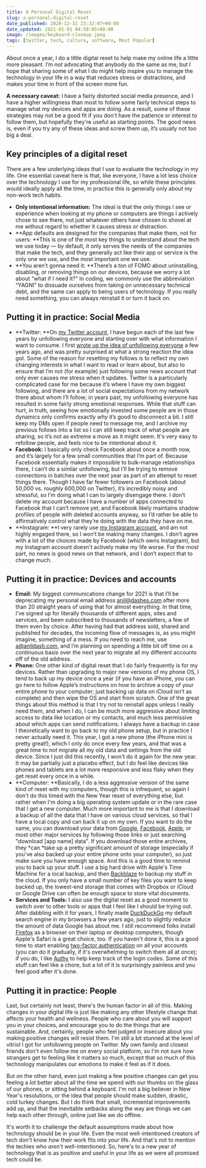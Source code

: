 ```yaml
---
title: A Personal Digital Reset
slug: a-personal-digital-reset
date_published: 2020-12-31 23:32:07+00:00
date_updated: 2021-01-01 04:50:05+00:00
image: /images/keyboard-closeup.jpeg
tags: [twitter, tech, culture, software, Most Popular]
---
```

About once a year, I do a little digital reset to help make my online life a little more pleasant. I’m *not* advocating that anybody do the same as me, but I hope that sharing some of what I do might help inspire you to manage the technology in your life in a way that reduces stress or distractions, and makes your time in front of the screen more fun.

**A necessary caveat:** I have a fairly distorted social media presence, and I have a higher willingness than most to follow some fairly technical steps to manage what my devices and apps are doing. As a result, some of these strategies may not be a good fit if you don't have the patience or interest to follow them, but hopefully they're useful as starting points. The good news is, even if you try any of these ideas and screw them up, it’s usually not too big a deal.

## Key principles of a digital reset

There are a few underlying ideas that I use to evaluate the technology in my life. One essential caveat here is that, like everyone, I have a lot less choice over the technology I use for my professional life, so while these principles would ideally apply all the time, in practice this is generally only about my non-work tech habits.

- **Only intentional information:** The ideal is that the only things I see or experience when looking at my phone or computers are things I actively chose to see there, not just whatever others have chosen to shovel at me without regard to whether it causes stress or distraction.
- **App defaults are designed for the companies that make them, not for users: **This is one of the most key things to understand about the tech we use today — by default, it only serves the needs of the companies that make the tech, and they generally act like their app or service is the only one we use, and the most important one we use.
- **You aren’t gonna need it: **There’s a ton of FOMO about uninstalling, disabling, or removing things on our devices, because we worry a lot about “what if I need it?” In coding, we commonly use the abbreviation “YAGNI” to dissuade ourselves from taking on unnecessary technical debt, and the same can apply to being users of technology. If you really need something, you can always reinstall it or turn it back on.

## Putting it in practice: Social Media

- **Twitter: **On [my Twitter account](https://twitter.com/anildash/), I have begun each of the last few years by unfollowing everyone and starting over with what information I want to consume. I first [wrote up the idea of unfollowing everyone](/2018/07/13/unfollowing-everybody/) a few years ago, and was pretty surprised at what a strong reaction the idea got. Some of the reason for resetting my follows is to reflect my own changing interests in what I want to read or learn about, but also to ensure that I’m not (for example) just following some news account that only ever causes me stress when it updates. Twitter is a particularly complicated case for me because it’s where I have my own biggest following, and there are a lot of social expectations from my network there about whom I’ll follow; in years past, my unfollowing everyone has resulted in some fairly strong emotional responses. While that stuff can hurt, in truth, seeing how emotionally invested some people are in those dynamics only confirms exactly *why* it’s good to disconnect a bit. I still keep my DMs open if people need to message me, and I archive my previous follows into a list so I can still keep track of what people are sharing, so it’s not as extreme a move as it might seem. It's very easy to refollow people, and feels nice to be intentional about it.
- **Facebook:** I basically only check Facebook about once a month now, and it’s largely for a few small communities that I’m part of. Because Facebook essentially makes it impossible to bulk-manage relationships there, I can’t do a similar unfollowing, but I’ll be trying to remove connections in batches over the next year as part of an attempt to reset things there. Though I have far fewer followers on Facebook (about 50,000 vs. roughly 600,000 on Twitter), it’s incredibly noisy and stressful, so I’m doing what I can to largely disengage there. I don’t delete my account because I have a number of apps connected to Facebook that I can’t remove yet, and Facebook likely maintains shadow profiles of people with deleted accounts anyway, so I’d rather be able to affirmatively control what they’re doing with the data they have on me.
- **Instagram: **I very rarely use [my Instagram account](https://www.instagram.com/anildash/), and am not highly engaged there, so I won’t be making many changes. I don't agree with a lot of the choices made by Facebook (which owns Instagram), but my Instagram account doesn't actively make my life worse. For the most part, no news is good news on that network, and I don’t expect that to change much.

## Putting it in practice: Devices and accounts

- **Email:** My biggest communications change for 2021 is that I’ll be deprecating my personal email address [anil@dashes.com](mailto:anil@dashes.com) after more than 20 straight years of using that for almost everything. In that time, I’ve signed up for literally thousands of different apps, sites and services, and been subscribed to thousands of newsletters, a few of them even by choice. After having had that address sold, shared and published for decades, the incoming flow of messages is, as you might imagine, something of a mess. If you need to reach me, use [a@anildash.com](mailto:a@anildash.com), and I’m planning on spending a little bit off time on a continuous basis over the next year to migrate all my different accounts off of the old address.
- **Phone:** One other kind of digital reset that I do fairly frequently is for my devices. Rather than upgrading to major new versions of my phone OS, I tend to back up my device once a year (if you have an iPhone, you can go here to follow Apple’s instructions on how to archive a copy of your entire phone to your computer; just backing up data on iCloud isn’t as complete) and then wipe the OS and start from scratch. One of the great things about this method is that I try not to reinstall apps unless I really need them, and when I do, I can be much more aggressive about limiting access to data like location or my contacts, and much less permissive about which apps can send notifications. I always have a backup in case I theoretically want to go back to my old phone setup, but in practice I never actually need it. This year, I got a new phone (the iPhone mini is pretty great!), which I only do once every few years, and that was a great time to *not* migrate all my old data and settings from the old device. Since I just did this recently, I won't do it again for the new year. It may be partially just a placebo effect, but I do feel like devices like phones and tablets are a lot more responsive and less flaky when they get reset every once in a while.
- **Computer: **Basically, I do a less aggressive version of the same kind of reset with my computers, though this is infrequent, so again I don't do this timed with the New Year reset of everything else, but rather when I'm doing a big operating system update or in the rare case that I get a new computer. Much more important to me is that I download a backup of all the data that I have on various cloud services, so that I have a local copy and can back it up on my own. If you want to do the same, you can download your data from [Google](https://support.google.com/accounts/answer/3024190?hl=en), [Facebook](https://www.facebook.com/dyi/), [Apple](https://privacy.apple.com/), or most other major services by following those links or just searching "download [app name] data". If you download those entire archives, they *can *take up a pretty significant amount of storage (especially if you've also backed up your entire phone onto your computer), so just make sure you have enough space. And this is a good time to remind you to back up your stuff. I use a big hard drive with Apple's Time Machine for a local backup, and then [Backblaze](https://secure.backblaze.com/r/0185u5) to backup my stuff in the cloud. If you only have a small number of key files you want to keep backed up, the lowest-end storage that comes with Dropbox or iCloud or Google Drive can often be enough space to store vital documents.
- **Services and Tools:** I also use the digital reset as a good moment to switch over to other tools or apps that I feel like I should be trying out. After dabbling with it for years, I finally made [DuckDuckGo](https://duckduckgo.com/) my default search engine in my browsers a few years ago, just to slightly reduce the amount of data Google has about me. I still recommend folks install [Firefox](https://www.mozilla.org/en-US/firefox/new/) as a browser on their laptop or desktop computers, though Apple's Safari is a great choice, too. If you haven't done it, this is a good time to start enabling [two-factor authentication](https://twofactorauth.org/) on all your accounts (you can do it gradually, if it's overwhelming to switch them all at once); if you do, I like [Authy](https://authy.com/) to help keep track of the login codes. Some of this stuff can feel like a chore, but a lot of it is surprisingly painless and you feel good after it's done. 

## Putting it in practice: People

Last, but certainly not least, there's the human factor in all of this. Making changes in your digital life is just like making any other lifestyle change that affects your health and wellness. People who care about you will support you in your choices, and encourage you to do the things that are sustainable. And, certainly, people who feel judged or insecure about you making positive changes will resist them. I'm still a bit stunned at the level of vitriol I got for unfollowing people on Twitter. My own family and closest friends don't even follow me on every social platform, so I'm not sure how strangers get to feeling like it matters so much, except that so much of this technology manipulates our emotions to make it feel as if it does.

But on the other hand, even just making a few positive changes can get you feeling a *lot* better about all the time we spend with our thumbs on the glass of our phones, or sitting behind a keyboard. I'm not a big believer in New Year's resolutions, or the idea that people should make sudden, drastic, cold turkey changes. But I do think that small, incremental improvements add up, and that the inevitable setbacks along the way are things we can help each other through, online just like we do offline.

It's worth it to challenge the default assumptions made about how technology should be in your life. Even the most well-intentioned creators of tech don't know how their work fits into *your* life. And that's not to mention the techies who *aren't* well-intentioned. So, here's to a new year of technology that is as positive and useful in your life as we were all promised tech could be.

